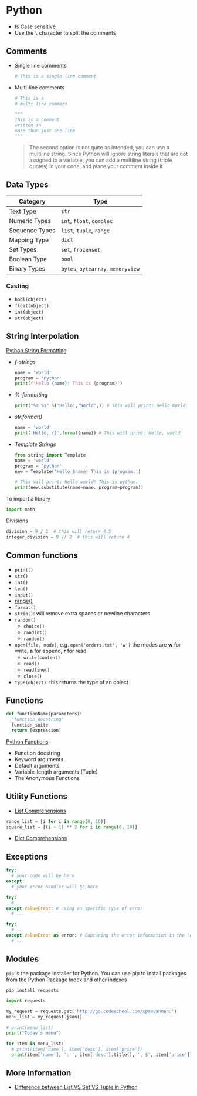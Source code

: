 # Python

- Is Case sensitive
- Use the `\` character to split the comments

## Comments

- Single line comments

  ```py
  # This is a single line comment
  ```

- Multi-line comments

  ```py
  # This is a
  # multi line comment
  
  """
  This is a comment
  written in
  more than just one line
  """
  ```

  > The second option is not quite as intended, you can use a multiline string. Since Python will ignore string literals that are not assigned to a variable, you can add a multiline string (triple quotes) in your code, and place your comment inside it

## Data Types

| Category          | Type                                  |
|-------------------|---------------------------------------|
| Text Type         | `str`                                 |
| Numeric Types     | `int`, `float`, `complex`             |
| Sequence Types    | `list`, `tuple`, `range`              |
| Mapping Type      | `dict`                                |
| Set Types         | `set`, `frozenset`                    |
| Boolean Type      | `bool`                                |
| Binary Types      | `bytes`, `bytearray`, `memoryview`    |

### Casting

- `bool(object)`
- `float(object)`
- `int(object)`
- `str(object)`

## String Interpolation

[Python String Formatting](https://www.w3schools.com/python/python_string_formatting.asp)

- _f-strings_

  ```py
  name = 'World'
  program = 'Python'
  print(f'Hello {name}! This is {program}')
  ```

- _%-formatting_

  ```py
  print("%s %s" %('Hello','World',)) # This will print: Hello World
  ```

- _str.format()_

  ```py
  name = 'world'
  print('Hello, {}'.format(name)) # This will print: Hello, world
  ```

- _Template Strings_

  ```py
  from string import Template
  name = 'world'
  program = 'python'
  new = Template('Hello $name! This is $program.')
  
  # This will print: Hello world! This is python.
  print(new.substitute(name=name, program=program))
  ```

To import a library

```py
import math
```

Divisions

```py
division = 9 / 2  # this will return 4.5
integer_division = 9 // 2  # this will return 4
```

## Common functions

- `print()`
- `str()`
- `int()`
- `len()`
- `input()`
- [range()](https://www.python.org/dev/peps/pep-0281/)
- `format()`
- `strip()`: will remove extra spaces or newline characters
- `random()`
  - `choice()`
  - `randint()`
  - `random()`
- `open(file, mode)`, e.g. ```open('orders.txt', 'w')``` the modes are **w** for write, **a** for append, **r** for read
  - `write(content)`
  - `read()`
  - `readline()`
  - `close()`
- `type(object)`: this returns the type of an object

## Functions

```py
def functionName(parameters):
  "function_docstring"
  function_suite
  return [expression]
```

[Python Functions](https://www.tutorialspoint.com/python/python_functions.htm)

- Function docstring
- Keyword arguments
- Default arguments
- Variable-length arguments (Tuple)
- The Anonymous Functions

## Utility Functions

- [List Comprehensions](https://docs.python.org/2/tutorial/datastructures.html#list-comprehensions)

```py
range_list = [i for i in range(0, 10)]
square_list = [(i + 1) ** 2 for i in range(0, 10)]
```

- [Dict Comprehensions](https://www.python.org/dev/peps/pep-0274/)

## Exceptions

```py
try:
  # your code will be here
except:
  # your error handler will be here
```

```py
try:
  # ...
except ValueError: # using an specific type of error
  # ...
```

```py
try:
  # ...
except ValueError as error: # Capturing the error information in the 'error' variable
  # ...
```

## Modules

`pip` is the package installer for Python. You can use pip to install packages from the Python Package Index and other indexes

```py
pip install requests
```

```py
import requests

my_request = requests.get('http://go.codeschool.com/spamvanmenu')
menu_list = my_request.json()

# print(menu_list)
print("Today's menu")

for item in menu_list:
  # print(item['name'], item['desc'], item['price'])
  print(item['name'], ': ', item['desc'].title(), ', $', item['price'], sep = '')
```

## More Information

- [Difference between List VS Set VS Tuple in Python](https://www.geeksforgeeks.org/difference-between-list-vs-set-vs-tuple-in-python/)

